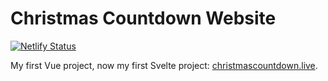 # Christmas Countdown Website

[![Netlify Status](https://api.netlify.com/api/v1/badges/83af74e8-3544-4d32-9de9-5c90257e3f0a/deploy-status)](https://app.netlify.com/sites/cclive/deploys)

My first Vue project, now my first Svelte project: [christmascountdown.live](https://christmascountdown.live).